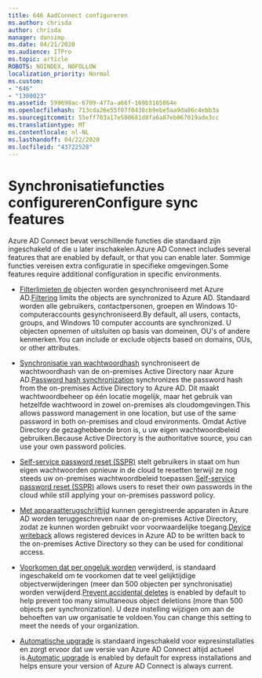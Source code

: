 ```yaml
---
title: 646 AadConnect configureren
ms.author: chrisda
author: chrisda
manager: dansimp
ms.date: 04/21/2020
ms.audience: ITPro
ms.topic: article
ROBOTS: NOINDEX, NOFOLLOW
localization_priority: Normal
ms.custom:
- "646"
- "1300023"
ms.assetid: 599698ac-6709-477a-a66f-169b3165064e
ms.openlocfilehash: 713cda26e55f07f0438cb9ebe5aa9da86c4ebb3a
ms.sourcegitcommit: 55eff703a17e500681d8fa6a87eb067019ade3cc
ms.translationtype: MT
ms.contentlocale: nl-NL
ms.lasthandoff: 04/22/2020
ms.locfileid: "43722528"
---
```

# <a name="configure-sync-features"></a><span data-ttu-id="b1ab0-102">Synchronisatiefuncties configureren</span><span class="sxs-lookup"><span data-stu-id="b1ab0-102">Configure sync features</span></span>

<span data-ttu-id="b1ab0-103">Azure AD Connect bevat verschillende functies die standaard zijn ingeschakeld of die u later inschakelen.</span><span class="sxs-lookup"><span data-stu-id="b1ab0-103">Azure AD Connect includes several features that are enabled by default, or that you can enable later.</span></span> <span data-ttu-id="b1ab0-104">Sommige functies vereisen extra configuratie in specifieke omgevingen.</span><span class="sxs-lookup"><span data-stu-id="b1ab0-104">Some features require additional configuration in specific environments.</span></span>

- <span data-ttu-id="b1ab0-105">[Filterlimieten de](https://docs.microsoft.com/azure/active-directory/connect/active-directory-aadconnectsync-configure-filtering) objecten worden gesynchroniseerd met Azure AD.</span><span class="sxs-lookup"><span data-stu-id="b1ab0-105">[Filtering](https://docs.microsoft.com/azure/active-directory/connect/active-directory-aadconnectsync-configure-filtering) limits the objects are synchronized to Azure AD.</span></span> <span data-ttu-id="b1ab0-106">Standaard worden alle gebruikers, contactpersonen, groepen en Windows 10-computeraccounts gesynchroniseerd.</span><span class="sxs-lookup"><span data-stu-id="b1ab0-106">By default, all users, contacts, groups, and Windows 10 computer accounts are synchronized.</span></span> <span data-ttu-id="b1ab0-107">U objecten opnemen of uitsluiten op basis van domeinen, OU's of andere kenmerken.</span><span class="sxs-lookup"><span data-stu-id="b1ab0-107">You can include or exclude objects based on domains, OUs, or other attributes.</span></span>

- <span data-ttu-id="b1ab0-108">[Synchronisatie van wachtwoordhash](https://docs.microsoft.com/azure/active-directory/connect/active-directory-aadconnectsync-implement-password-hash-synchronization) synchroniseert de wachtwoordhash van de on-premises Active Directory naar Azure AD.</span><span class="sxs-lookup"><span data-stu-id="b1ab0-108">[Password hash synchronization](https://docs.microsoft.com/azure/active-directory/connect/active-directory-aadconnectsync-implement-password-hash-synchronization) synchronizes the password hash from the on-premises Active Directory to Azure AD.</span></span> <span data-ttu-id="b1ab0-109">Dit maakt wachtwoordbeheer op één locatie mogelijk, maar het gebruik van hetzelfde wachtwoord in zowel on-premises als cloudomgevingen.</span><span class="sxs-lookup"><span data-stu-id="b1ab0-109">This allows password management in one location, but use of the same password in both on-premises and cloud environments.</span></span> <span data-ttu-id="b1ab0-110">Omdat Active Directory de gezaghebbende bron is, u uw eigen wachtwoordbeleid gebruiken.</span><span class="sxs-lookup"><span data-stu-id="b1ab0-110">Because Active Directory is the authoritative source, you can use your own password policies.</span></span>

- <span data-ttu-id="b1ab0-111">[Self-service password reset (SSPR)](https://docs.microsoft.com/azure/active-directory/authentication/quickstart-sspr) stelt gebruikers in staat om hun eigen wachtwoorden opnieuw in de cloud te resetten terwijl ze nog steeds uw on-premises wachtwoordbeleid toepassen.</span><span class="sxs-lookup"><span data-stu-id="b1ab0-111">[Self-service password reset (SSPR)](https://docs.microsoft.com/azure/active-directory/authentication/quickstart-sspr) allows users to reset their own passwords in the cloud while still applying your on-premises password policy.</span></span>

- <span data-ttu-id="b1ab0-112">[Met apparaatterugschrijftijd](https://docs.microsoft.com/azure/active-directory/connect/active-directory-aadconnect-feature-device-writeback) kunnen geregistreerde apparaten in Azure AD worden teruggeschreven naar de on-premises Active Directory, zodat ze kunnen worden gebruikt voor voorwaardelijke toegang.</span><span class="sxs-lookup"><span data-stu-id="b1ab0-112">[Device writeback](https://docs.microsoft.com/azure/active-directory/connect/active-directory-aadconnect-feature-device-writeback) allows registered devices in Azure AD to be written back to the on-premises Active Directory so they can be used for conditional access.</span></span>

- <span data-ttu-id="b1ab0-113">[Voorkomen dat per ongeluk worden](https://docs.microsoft.com/azure/active-directory/connect/active-directory-aadconnectsync-feature-prevent-accidental-deletes) verwijderd, is standaard ingeschakeld om te voorkomen dat te veel gelijktijdige objectverwijderingen (meer dan 500 objecten per synchronisatie) worden verwijderd.</span><span class="sxs-lookup"><span data-stu-id="b1ab0-113">[Prevent accidental deletes](https://docs.microsoft.com/azure/active-directory/connect/active-directory-aadconnectsync-feature-prevent-accidental-deletes) is enabled by default to help prevent too many simultaneous object deletions (more than 500 objects per synchronization).</span></span> <span data-ttu-id="b1ab0-114">U deze instelling wijzigen om aan de behoeften van uw organisatie te voldoen.</span><span class="sxs-lookup"><span data-stu-id="b1ab0-114">You can change this setting to meet the needs of your organization.</span></span>

- <span data-ttu-id="b1ab0-115">[Automatische upgrade](https://docs.microsoft.com/azure/active-directory/connect/active-directory-aadconnect-feature-automatic-upgrade) is standaard ingeschakeld voor expresinstallaties en zorgt ervoor dat uw versie van Azure AD Connect altijd actueel is.</span><span class="sxs-lookup"><span data-stu-id="b1ab0-115">[Automatic upgrade](https://docs.microsoft.com/azure/active-directory/connect/active-directory-aadconnect-feature-automatic-upgrade) is enabled by default for express installations and helps ensure your version of Azure AD Connect is always current.</span></span>
